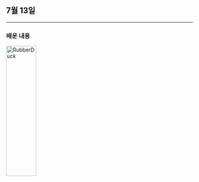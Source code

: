## 7월 13일
-----------------------------------------------

### 배운 내용

<img src="/path/to/img.jpg" width="40%" height="30%" title="px(픽셀) 크기 설정" alt="RubberDuck"></img>




